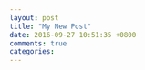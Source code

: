 ```yaml
---
layout: post
title: "My New Post"
date: 2016-09-27 10:51:35 +0800
comments: true
categories: 
---
```


